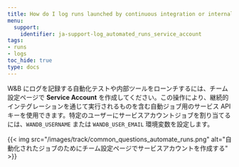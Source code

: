 ```yaml
---
title: How do I log runs launched by continuous integration or internal tools?
menu:
  support:
    identifier: ja-support-log_automated_runs_service_account
tags:
- runs
- logs
toc_hide: true
type: docs
---
```


W&B にログを記録する自動化テストや内部ツールをローンチするには、チーム設定ページで **Service Account** を作成してください。この操作により、継続的インテグレーションを通じて実行されるものを含む自動ジョブ用のサービス API キーを使用できます。特定のユーザーにサービスアカウントジョブを割り当てるには、`WANDB_USERNAME` または `WANDB_USER_EMAIL` 環境変数を設定します。

{{< img src="/images/track/common_questions_automate_runs.png" alt="自動化されたジョブのためにチーム設定ページでサービスアカウントを作成する" >}}